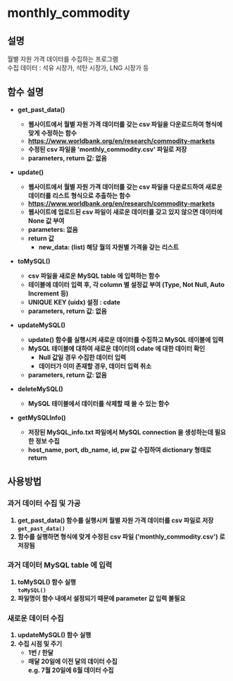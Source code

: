 # monthly_commodity
## 설명
월별 자원 가격 데이터를 수집하는 프로그램
<br>수집 데이터 : 석유 시장가, 석탄 시장가, LNG 시장가 등

## 함수 설명
- <b>get_past_data()
	- 웹사이트에서 월별 자원 가격 데이터를 갖는 csv 파일을 다운로드하여 형식에 맞게 수정하는 함수
    - https://www.worldbank.org/en/research/commodity-markets
    - 수정된 csv 파일을 'monthly_commodity.csv' 파일로 저장
	- parameters, return 값: 없음

- <b>update()
	- 웹사이트에서 월별 자원 가격 데이터를 갖는 csv 파일을 다운로드하여 새로운 데이터를 리스트 형식으로 추출하는 함수
	- https://www.worldbank.org/en/research/commodity-markets
	- 웹사이트에 업로드된 csv 파일이 새로운 데이터를 갖고 있지 않으면 데이터에 None 값 부여
	- parameters: 없음
	- return 값
		- new_data: (list) 해당 월의 자원별 가격을 갖는 리스트

- <b>toMySQL()
	- csv 파일을 새로운 MySQL table 에 입력하는 함수
	- 테이블에 데이터 입력 후, 각 column 별 설정값 부여 (Type, Not Null, Auto Increment 등)
	- UNIQUE KEY (uidx) 설정 : cdate
	- parameters, return 값: 없음

- <b>updateMySQL()
	- update() 함수를 실행시켜 새로운 데이터를 수집하고 MySQL 테이블에 입력
	- MySQL 테이블에 대하여 새로운 데이터의 cdate 에 대한 데이터 확인
		- Null 값일 경우 수집한 데이터 입력
		- 데이터가 이미 존재할 경우, 데이터 입력 취소
	- parameters, return 값: 없음
	
- <b>deleteMySQL()
	- MySQL 테이블에서 데이터를 삭제할 때 쓸 수 있는 함수

- <b>getMySQLInfo()
    - 저장된 MySQL_info.txt 파일에서 MySQL connection 을 생성하는데 필요한 정보 수집
    - host_name, port, db_name, id, pw 값 수집하여 dictionary 형태로 return

## 사용방법
### 과거 데이터 수집 및 가공
1. get_past_data() 함수를 실행시켜 월별 자원 가격 데이터를 csv 파일로 저장
<br>```get_past_data()```
2. 함수를 실행하면 형식에 맞게 수정된 csv 파일 ('monthly_commodity.csv') 로 저장됨

### 과거 데이터 MySQL table 에 입력
1. toMySQL() 함수 실행<br>`toMySQL()`
2. 파일명이 함수 내에서 설정되기 때문에 parameter 값 입력 불필요

### 새로운 데이터 수집
1. updateMySQL() 함수 실행
2. 수집 시점 및 주기
	- 1번 / 한달
	- 매달 20일에 이전 달의 데이터 수집
	<br>e.g. 7월 20일에 6월 데이터 수집